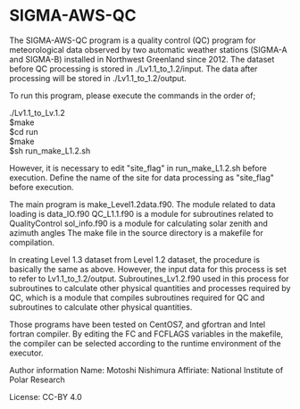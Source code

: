 # SIGMA-AWS-QC

The SIGMA-AWS-QC program is a quality control (QC) program for meteorological data observed by two automatic weather stations (SIGMA-A and SIGMA-B) installed in Northwest Greenland since 2012.
The dataset before QC processing is stored in ./Lv1.1_to_1.2/input.
The data after processing will be stored in ./Lv1.1_to_1.2/output.

To run this program, please execute the commands in the order of;

./Lv1.1_to_Lv.1.2  
$make  
$cd run  
$make  
$sh run_make_L1.2.sh  

However, it is necessary to edit "site_flag" in run_make_L1.2.sh before execution.
Define the name of the site for data processing as "site_flag" before execution.

The main program is make_Level1.2data.f90.
The module related to data loading is data_IO.f90
QC_L1.1.f90 is a module for subroutines related to QualityControl
sol_info.f90 is a module for calculating solar zenith and azimuth angles
The make file in the source directory is a makefile for compilation.

In creating Level 1.3 dataset from Level 1.2 dataset, the procedure is basically the same as above.
However, the input data for this process is set to refer to Lv1.1_to_1.2/output.
Subroutines_Lv1.2.f90 used in this process for subroutines to calculate other physical quantities and processes required by QC, which is a module that compiles subroutines required for QC and subroutines to calculate other physical quantities.

Those programs have been tested on CentOS7, and gfortran and Intel fortran compiler.
By editing the FC and FCFLAGS variables in the makefile, the compiler can be selected according to the runtime environment of the executor.

Author information
Name: Motoshi Nishimura
Affiriate: National Institute of Polar Research

License: CC-BY 4.0
